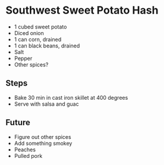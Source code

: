 # Southwest Sweet Potato Hash

* 1 cubed sweet potato
* Diced onion
* 1 can corn, drained
* 1 can black beans, drained
* Salt
* Pepper
* Other spices?

## Steps

* Bake 30 min in cast iron skillet at 400 degrees
* Serve with salsa and guac

## Future

* Figure out other spices
* Add something smokey
* Peaches
* Pulled pork
